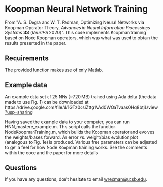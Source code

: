 # Koopman Neural Network Training

From "A. S. Dogra and W. T. Redman, Optimizing Neural Networks via Koopman Operator Theory, *Advances in Neural Information Processings Systems* **33** (*NeurIPS* 2020)". This code implements Koopman training based on Node Koopman operators, which was what was used to obtain the results presented in the paper. 

## Requirements

The provided function makes use of only Matlab. 

## Example data
An example data set of 25 NNs (~720 MB) trained using Ada delta (the data made to use Fig. 1) can be downloaded at https://drive.google.com/file/d/1GTz0osiZttg1VAd0WQaTvaasOHq8btjL/view?usp=sharing. 

Having saved the example data to your computer, you can run HNN_mastere_example.m. This script calls the function NodeKoopmanTraining.m, which builds the Koopman operator and evolves the weights/biases forward. An error vs. weight/bias evolution plot (analogous to Fig. 1e) is produced. Various free parameters can be adjusted to get a feel for how Node Koopman training works. See the comments within the code and the paper for more details. 

## Questions 

If you have any questions, don't hesitate to email wredman@ucsb.edu. 
